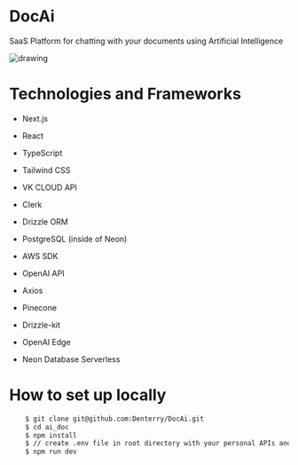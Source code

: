 # DocAi
SaaS Platform for chatting with your documents using Artificial Intelligence

![drawing](<img src="https://i.pinimg.com/originals/a6/b7/9e/a6b79e20fee0f577186c10e94de0b850.webp" width="200" height="200" />)

# Technologies and Frameworks
- Next.js
- React
- TypeScript
- Tailwind CSS
- VK CLOUD API
- Clerk
- Drizzle ORM
- PostgreSQL (inside of Neon)
- AWS SDK
- OpenAI API
- Axios
- Pinecone
- Drizzle-kit
- OpenAI Edge

- Neon Database Serverless

# How to set up locally
```bash
    $ git clone git@github.com:Denterry/DocAi.git
    $ cd ai_doc
    $ npm install
    $ // create .env file in root directory with your personal APIs and specific URLs
    $ npm run dev
```
